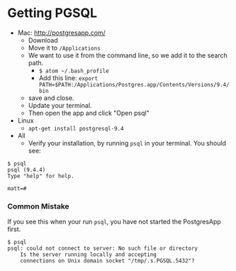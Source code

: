 # Getting PGSQL

  - Mac: http://postgresapp.com/
    - Download
    - Move it to `/Applications`
    - We want to use it from the command line, so we add it to the search path.
      - `$ atom ~/.bash_profile`
      - Add this line:
     `export PATH=$PATH:/Applications/Postgres.app/Contents/Versions/9.4/bin`
     - save and close.
     - Update your terminal.
    - Then open the app and click "Open psql"
  - Linux
    - `apt-get install postgresql-9.4`
  - All
    - Verify your installation, by running `psql` in your terminal.  You should see:

```
$ psql
psql (9.4.4)
Type "help" for help.

matt=#
```  

### Common Mistake

If you see this when your run `psql`, you have not started the PostgresApp first.

```
$ psql
psql: could not connect to server: No such file or directory
	Is the server running locally and accepting
	connections on Unix domain socket "/tmp/.s.PGSQL.5432"?
```
